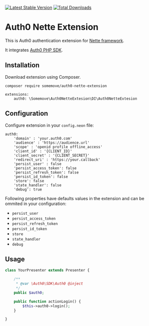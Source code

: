 [![Latest Stable Version](https://poser.pugx.org/somemove/auth0-nette-extension/v/stable)](https://packagist.org/packages/somemove/auth0-nette-extension)
[![Total Downloads](https://poser.pugx.org/somemove/auth0-nette-extensionn/downloads)](https://packagist.org/packages/somemove/auth0-nette-extension)

# Auth0 Nette Extension

This is Auth0 authentication extension for [Nette framework](https://github.com/nette/nette).

It integrates [Auth0 PHP SDK](https://github.com/auth0/auth0-php).

## Installation

Download extension using Composer.

```
composer require somemove/auth0-nette-extension
```

``` 
extensions:
	auth0: \Somemove\Auth0NetteExtesion\DI\Auth0NetteExtesion
```

## Configuration

Configure extension in your `config.neon` file:

```
auth0:
	'domain' : 'your.auth0.com'
	'audience' : 'https://audience.url'
	'scope' : 'openid profile offline_access'
	'client_id' : '{CLIENT_ID}'
	'client_secret' : '{CLIENT_SECRET}'
	'redirect_uri' : 'https://your.callback'
	'persist_user' : false
	'persist_access_token': false
	'persist_refresh_token': false
	'persist_id_token': false
	'store': false
	'state_handler': false
	'debug': true
```

Following properties have defaults values in the extension and can be ommited in your configuration:

* `persist_user`
* `persist_access_token`
* `persist_refresh_token`
* `persist_id_token`
* `store`
* `state_handler`
* `debug`

## Usage

```php
class YourPresenter extends Presenter {

	/**
	 * @var \Auth0\SDK\Auth0 @inject
	 */
	public $auth0;

	public function actionLogin() {
		$this->auth0->login();
	}

}
```
